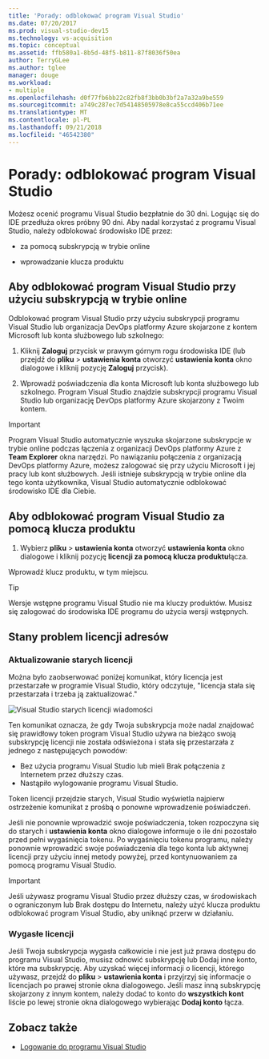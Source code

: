 ```yaml
---
title: 'Porady: odblokować program Visual Studio'
ms.date: 07/20/2017
ms.prod: visual-studio-dev15
ms.technology: vs-acquisition
ms.topic: conceptual
ms.assetid: ffb580a1-8b5d-48f5-b811-87f8036f50ea
author: TerryGLee
ms.author: tglee
manager: douge
ms.workload:
- multiple
ms.openlocfilehash: d0f77fb6bb22c82fb8f3bb0b3bf2a7a32a9be559
ms.sourcegitcommit: a749c287ec7d54148505978e8ca55ccd406b71ee
ms.translationtype: MT
ms.contentlocale: pl-PL
ms.lasthandoff: 09/21/2018
ms.locfileid: "46542380"
---
```

# <a name="how-to-unlock-visual-studio"></a>Porady: odblokować program Visual Studio

Możesz ocenić programu Visual Studio bezpłatnie do 30 dni. Logując się do IDE przedłuża okres próbny 90 dni. Aby nadal korzystać z programu Visual Studio, należy odblokować środowisko IDE przez:

- za pomocą subskrypcją w trybie online

- wprowadzanie klucza produktu

## <a name="to-unlock-visual-studio-using-an-online-subscription"></a>Aby odblokować program Visual Studio przy użyciu subskrypcją w trybie online

Odblokować program Visual Studio przy użyciu subskrypcji programu Visual Studio lub organizacja DevOps platformy Azure skojarzone z kontem Microsoft lub konta służbowego lub szkolnego:

1. Kliknij **Zaloguj** przycisk w prawym górnym rogu środowiska IDE (lub przejdź do **pliku** > **ustawienia konta** otworzyć **ustawienia konta**  okno dialogowe i kliknij pozycję **Zaloguj** przycisk).

1. Wprowadź poświadczenia dla konta Microsoft lub konta służbowego lub szkolnego. Program Visual Studio znajdzie subskrypcji programu Visual Studio lub organizację DevOps platformy Azure skojarzony z Twoim kontem.

> [!IMPORTANT]
> Program Visual Studio automatycznie wyszuka skojarzone subskrypcje w trybie online podczas łączenia z organizacji DevOps platformy Azure z **Team Explorer** okna narzędzi. Po nawiązaniu połączenia z organizacją DevOps platformy Azure, możesz zalogować się przy użyciu Microsoft i jej pracy lub kont służbowych. Jeśli istnieje subskrypcją w trybie online dla tego konta użytkownika, Visual Studio automatycznie odblokować środowisko IDE dla Ciebie.

## <a name="to-unlock-visual-studio-with-a-product-key"></a>Aby odblokować program Visual Studio za pomocą klucza produktu

1. Wybierz **pliku** > **ustawienia konta** otworzyć **ustawienia konta** okno dialogowe i kliknij pozycję **licencji za pomocą klucza produktu**łącza.

Wprowadź klucz produktu, w tym miejscu.

> [!TIP]
> Wersje wstępne programu Visual Studio nie ma kluczy produktów. Musisz się zalogować do środowiska IDE programu do użycia wersji wstępnych.

## <a name="address-license-problem-states"></a>Stany problem licencji adresów

### <a name="update-stale-licenses"></a>Aktualizowanie starych licencji

 Można było zaobserwować poniżej komunikat, który licencja jest przestarzałe w programie Visual Studio, który odczytuje, "licencja stała się przestarzała i trzeba ją zaktualizować."

 ![Visual Studio starych licencji wiadomości](../ide/media/vs2017_stale-license.png)

 Ten komunikat oznacza, że gdy Twoja subskrypcja może nadal znajdować się prawidłowy token program Visual Studio używa na bieżąco swoją subskrypcję licencji nie została odświeżona i stała się przestarzała z jednego z następujących powodów:

- Bez użycia programu Visual Studio lub mieli Brak połączenia z Internetem przez dłuższy czas.
- Nastąpiło wylogowanie programu Visual Studio.

Token licencji przejdzie starych, Visual Studio wyświetla najpierw ostrzeżenie komunikat z prośbą o ponowne wprowadzenie poświadczeń.

Jeśli nie ponownie wprowadzić swoje poświadczenia, token rozpoczyna się do starych i **ustawienia konta** okno dialogowe informuje o ile dni pozostało przed pełni wygaśnięcia tokenu. Po wygaśnięciu tokenu programu, należy ponownie wprowadzić swoje poświadczenia dla tego konta lub aktywnej licencji przy użyciu innej metody powyżej, przed kontynuowaniem za pomocą programu Visual Studio.

> [!Important]
> Jeśli używasz programu Visual Studio przez dłuższy czas, w środowiskach o ograniczonym lub Brak dostępu do Internetu, należy użyć klucza produktu odblokować program Visual Studio, aby uniknąć przerw w działaniu.

### <a name="update-expired-licenses"></a>Wygasłe licencji

 Jeśli Twoja subskrypcja wygasła całkowicie i nie jest już prawa dostępu do programu Visual Studio, musisz odnowić subskrypcję lub Dodaj inne konto, które ma subskrypcję. Aby uzyskać więcej informacji o licencji, którego używasz, przejdź do **pliku** > **ustawienia konta** i przyjrzyj się informacje o licencjach po prawej stronie okna dialogowego. Jeśli masz inną subskrypcję skojarzony z innym kontem, należy dodać to konto do **wszystkich kont** liście po lewej stronie okna dialogowego wybierając **Dodaj konto** łącza.

## <a name="see-also"></a>Zobacz także

* [Logowanie do programu Visual Studio](../ide/signing-in-to-visual-studio.md)